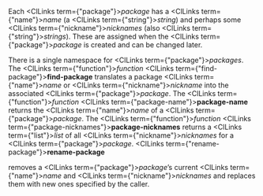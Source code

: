  



Each <ClLinks  term={"package"}><i>package</i></ClLinks> has a <ClLinks  term={"name"}><i>name</i></ClLinks> (a <ClLinks  term={"string"}><i>string</i></ClLinks>) and perhaps some <ClLinks  term={"nickname"}><i>nicknames</i></ClLinks> (also <ClLinks  term={"string"}><i>strings</i></ClLinks>). These are assigned when the <ClLinks  term={"package"}><i>package</i></ClLinks> is created and can be changed later. 



There is a single namespace for <ClLinks  term={"package"}><i>packages</i></ClLinks>. The <ClLinks  term={"function"}><i>function</i></ClLinks> <ClLinks  term={"find-package"}><b>find-package</b></ClLinks> translates a package <ClLinks  term={"name"}><i>name</i></ClLinks> or <ClLinks  term={"nickname"}><i>nickname</i></ClLinks> into the associated <ClLinks  term={"package"}><i>package</i></ClLinks>. The <ClLinks  term={"function"}><i>function</i></ClLinks> <ClLinks  term={"package-name"}><b>package-name</b></ClLinks> returns the <ClLinks  term={"name"}><i>name</i></ClLinks> of a <ClLinks  term={"package"}><i>package</i></ClLinks>. The <ClLinks  term={"function"}><i>function</i></ClLinks> <ClLinks  term={"package-nicknames"}><b>package-nicknames</b></ClLinks> returns a <ClLinks  term={"list"}><i>list</i></ClLinks> of all <ClLinks  term={"nickname"}><i>nicknames</i></ClLinks> for a <ClLinks  term={"package"}><i>package</i></ClLinks>. <ClLinks  term={"rename-package"}><b>rename-package</b></ClLinks> 



removes a <ClLinks  term={"package"}><i>package</i></ClLinks>’s current <ClLinks  term={"name"}><i>name</i></ClLinks> and <ClLinks  term={"nickname"}><i>nicknames</i></ClLinks> and replaces them with new ones specified by the caller. 



